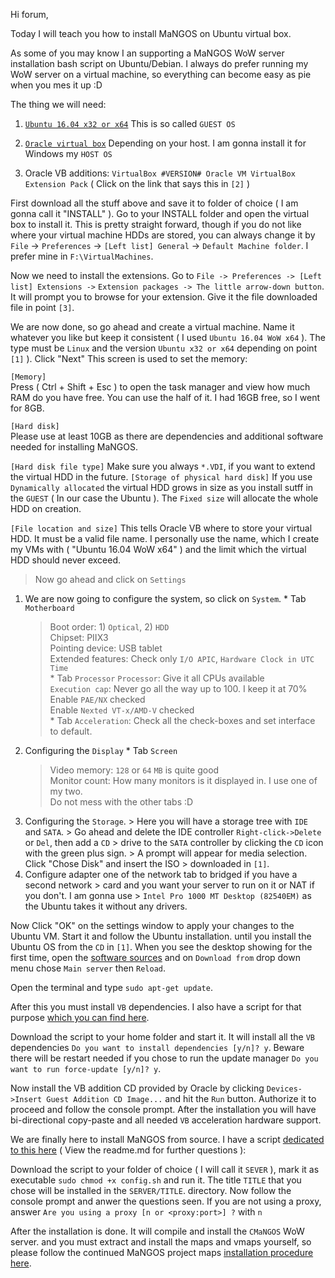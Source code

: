 Hi forum, 

Today I will teach you how to install MaNGOS on Ubuntu virtual box.

As some of you may know I an supporting a MaNGOS WoW server installation bash
script on Ubuntu/Debian. I always do prefer running my WoW server on a virtual
machine, so everything can become easy as pie when you mes it up :D

The thing we will need:

1. [`Ubuntu 16.04 x32 or x64`]( https://www.ubuntu.com/download/desktop )
 This is so called `GUEST OS`

2. [`Oracle virtual box`]( https://www.virtualbox.org/wiki/Downloads )
 Depending on your host. I am gonna install it for Windows my `HOST OS`

3. Oracle VB additions: `VirtualBox #VERSION# Oracle VM VirtualBox Extension Pack`
( Click on the link that says this in `[2]` )

First download all the stuff above and save it to folder of choice ( I am gonna call it "INSTALL" ).
Go to your INSTALL folder and open the virtual box to install it. This is pretty straight forward,
though if you do not like where your virtual machine HDDs are stored, you can always change it by
`File` -> `Preferences` -> `[Left list] General` -> `Default Machine folder`. I prefer mine
in `F:\VirtualMachines`.

Now we need to install the extensions. Go to `File -> Preferences -> [Left list] Extensions ->`
`Extension packages -> The little arrow-down button`. It will prompt you to browse for your extension.
Give it the file downloaded file in point `[3]`.

We are now done, so go ahead and create a virtual machine.
Name it whatever you like but keep it consistent ( I used `Ubuntu 16.04 WoW x64` ). The type must be
`Linux` and the version `Ubuntu x32 or x64` depending on point `[1]` ). Click "Next"
This screen is used to set the memory:

```[Memory]```  
Press ( Ctrl + Shift + Esc ) to open the task manager and view how much RAM do you have free.
You can use the half of it. I had 16GB free, so I went for 8GB.

```[Hard disk]```  
Please use at least 10GB as there are dependencies and additional software needed
for installing MaNGOS.

```[Hard disk file type]```
Make sure you always `*.VDI`, if you want to extend the virtual HDD in the future.
```[Storage of physical hard disk]```
If you use `Dynamically allocated` the virtual HDD grows in size as you install sutff in the `GUEST`
( In our case the Ubuntu ). The `Fixed size` will allocate the whole HDD on creation.

```[File location and size]```
This tells Oracle VB where to store your virtual HDD. It must be a valid file name.
I personally use the name, which I create my VMs with ( "Ubuntu 16.04 WoW x64" )
and the limit which the virtual HDD should never exceed.

> Now go ahead and click on `Settings`
  1. We are now going to configure the system, so click on `System`.
    * Tab `Motherboard`
       > Boot order: 1) `Optical`, 2) `HDD`  
       > Chipset: PIIX3  
       > Pointing device: USB tablet  
       > Extended features: Check only `I/O APIC`, `Hardware Clock in UTC Time`  
    * Tab `Processor`
       > `Processor`: Give it all CPUs available  
       > `Execution cap`: Never go all the way up to 100. I keep it at 70%  
       > Enable `PAE/NX` checked  
       > Enable `Nexted VT-x/AMD-V` checked  
    * Tab `Acceleration`: Check all the check-boxes and set interface to default.
  2. Configuring the `Display`
    * Tab `Screen`
       > Video memory: `128` or `64` `MB` is quite good  
       > Monitor count: How many monitors is it displayed in. I use one of my two.  
       > Do not mess with the other tabs :D
  3. Configuring the `Storage`.
    > Here you will have a storage tree with `IDE` and `SATA`.
    > Go ahead and delete the IDE controller `Right-click->Delete` or `Del`, then add a `CD`
    > drive to the `SATA` controller by clicking the `CD` icon with the green plus sign.
    > A prompt will appear for media selection. Click "Chose Disk" and insert the ISO
    > downloaded in `[1]`.
  4. Configure adapter one of the network tab to bridged if you have a second network
    > card and you want your server to run on it or NAT if you don't. I am gonna use
    > `Intel Pro 1000 MT Desktop (82540EM)` as the Ubuntu takes it without any drivers.

Now Click "OK" on the settings window to apply your changes to the Ubuntu VM.
Start it and follow the Ubuntu installation. until you install the Ubuntu OS
from the `CD` in `[1]`. When you see the desktop showing for the first time,
open the [software sources](https://help.ubuntu.com/community/Repositories/Ubuntu)
and on `Download from` drop down menu chose `Main server` then `Reload`.

Open the terminal and type `sudo apt-get update`.

After this you must install `VB` dependencies. I also have
a script for that purpose [which you can find here](https://github.com/dvdvideo1234/UbuntuBatches/tree/master/VirtualBox).



Download the script to your home folder and start it. It will install all
the `VB` dependencies `Do you want to install dependencies [y/n]? y`.
Beware there will be restart needed if you chose to run the update manager
`Do you want to run force-update [y/n]? y`.

Now install the VB addition CD provided by Oracle by clicking
`Devices->Insert Guest Addition CD Image...` and hit the `Run` button. Authorize it to proceed
and follow the console prompt. After the installation you will have bi-directional
copy-paste and all needed `VB` acceleration hardware support.

We are finally here to install MaNGOS from source.
I have a script [dedicated to this here](https://github.com/dvdvideo1234/UbuntuBatches/tree/master/MaNGOS) ( View the readme.md for further questions ):

Download the script to your folder of choice ( I will call it `SEVER` ), mark it as
executable `sudo chmod +x config.sh` and run it. The title `TITLE` that you chose will be installed
in the `SERVER/TITLE`. directory. Now follow the console prompt and anwer the questions seen.
If you are not using a proxy, answer `Are you using a proxy [n or <proxy:port>] ?` with `n`

After the installation is done. It will compile and install the `CMaNGOS` WoW server.
and you must extract and install the maps and vmaps yourself, so please follow
the continued MaNGOS project maps [installation procedure here](https://github.com/cmangos/issues/wiki/Installation-Instructions).
